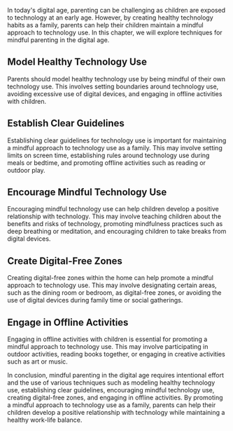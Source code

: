 
In today's digital age, parenting can be challenging as children are exposed to technology at an early age. However, by creating healthy technology habits as a family, parents can help their children maintain a mindful approach to technology use. In this chapter, we will explore techniques for mindful parenting in the digital age.

Model Healthy Technology Use
----------------------------

Parents should model healthy technology use by being mindful of their own technology use. This involves setting boundaries around technology use, avoiding excessive use of digital devices, and engaging in offline activities with children.

Establish Clear Guidelines
--------------------------

Establishing clear guidelines for technology use is important for maintaining a mindful approach to technology use as a family. This may involve setting limits on screen time, establishing rules around technology use during meals or bedtime, and promoting offline activities such as reading or outdoor play.

Encourage Mindful Technology Use
--------------------------------

Encouraging mindful technology use can help children develop a positive relationship with technology. This may involve teaching children about the benefits and risks of technology, promoting mindfulness practices such as deep breathing or meditation, and encouraging children to take breaks from digital devices.

Create Digital-Free Zones
-------------------------

Creating digital-free zones within the home can help promote a mindful approach to technology use. This may involve designating certain areas, such as the dining room or bedroom, as digital-free zones, or avoiding the use of digital devices during family time or social gatherings.

Engage in Offline Activities
----------------------------

Engaging in offline activities with children is essential for promoting a mindful approach to technology use. This may involve participating in outdoor activities, reading books together, or engaging in creative activities such as art or music.

In conclusion, mindful parenting in the digital age requires intentional effort and the use of various techniques such as modeling healthy technology use, establishing clear guidelines, encouraging mindful technology use, creating digital-free zones, and engaging in offline activities. By promoting a mindful approach to technology use as a family, parents can help their children develop a positive relationship with technology while maintaining a healthy work-life balance.
